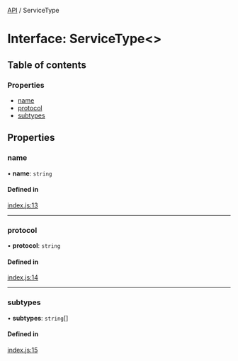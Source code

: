 [API](../README.md) / ServiceType

# Interface: ServiceType<\>

## Table of contents

### Properties

- [name](ServiceType.md#name)
- [protocol](ServiceType.md#protocol)
- [subtypes](ServiceType.md#subtypes)

## Properties

### name

• **name**: `string`

#### Defined in

[index.js:13](https://github.com/digidem/mdns-sd-discovery/blob/0b6321d/index.js#L13)

---

### protocol

• **protocol**: `string`

#### Defined in

[index.js:14](https://github.com/digidem/mdns-sd-discovery/blob/0b6321d/index.js#L14)

---

### subtypes

• **subtypes**: `string`[]

#### Defined in

[index.js:15](https://github.com/digidem/mdns-sd-discovery/blob/0b6321d/index.js#L15)
